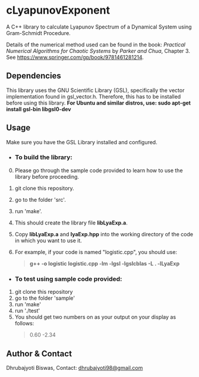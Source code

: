 # cLyapunovExponent
A C++ library to calculate Lyapunov Spectrum of a Dynamical System using Gram-Schmidt Procedure.

Details of the numerical method used can be found in the book: *Practical Numerical Algorithms for Chaotic Systems* by *Parker and Chua*, Chapter 3. See <https://www.springer.com/gp/book/9781461281214>.

## Dependencies
This library uses the GNU Scientific Library (GSL), specifically the vector implementation found in gsl_vector.h. Therefore, this has to be installed before using this library. 
**For Ubuntu and similar distros, use: sudo apt-get install gsl-bin libgsl0-dev**

## Usage
Make sure you have the GSL Library installed and configured.

* ### To build the library: 
0. Please go through the sample code provided to learn how to use the library before proceeding.
1. git clone this repository.
2. go to the folder 'src'.
3. run 'make'.
4. This should create the library file **libLyaExp.a**.
5. Copy **libLyaExp.a** and **lyaExp.hpp** into the working directory of the code in which you want to use it.
6. For example, if your code is named "logistic.cpp", you should use:

   >**g++ -o logistic logistic.cpp -lm -lgsl -lgslcblas -L . -lLyaExp**
   
* ### To test using sample code provided:
1. git clone this repository
2. go to the folder 'sample'
3. run 'make'
4. run './test'
5. You should get two numbers on as your output on your display as follows:
    >0.60 -2.34
    
## Author & Contact 
Dhrubajyoti Biswas, Contact: <dhrubajyoti98@gmail.com>

